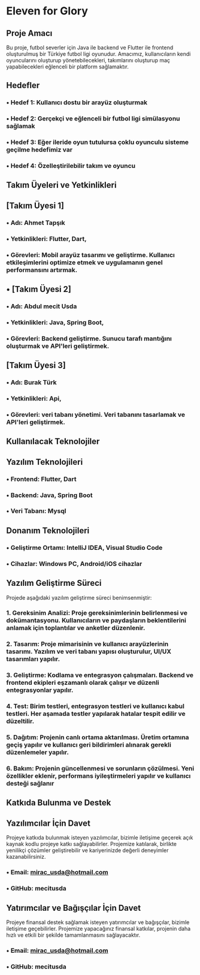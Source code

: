  # Eleven for Glory

## Proje Amacı
Bu proje, futbol severler için Java ile backend ve Flutter ile frontend oluşturulmuş bir Türkiye  futbol ligi oyunudur. Amacımız, kullanıcıların kendi oyuncularını oluşturup  yönetebilecekleri, takımlarını oluşturup maç yapabilecekleri  eğlenceli bir platform sağlamaktır.
## Hedefler
### •	Hedef 1: Kullanıcı dostu bir arayüz oluşturmak
### •	Hedef 2: Gerçekçi ve eğlenceli bir futbol ligi simülasyonu sağlamak
### •	Hedef 3: Eğer ileride oyun tutulursa çoklu oyunculu sisteme geçilme   hedefimiz var
### •	Hedef 4: Özelleştirilebilir takım ve  oyuncu
## Takım Üyeleri ve Yetkinlikleri
## [Takım Üyesi 1]
### •	Adı: Ahmet Tapşık
### •	Yetkinlikleri: Flutter, Dart, 
### •	Görevleri: Mobil arayüz tasarımı ve geliştirme. Kullanıcı etkileşimlerini optimize etmek ve uygulamanın genel performansını artırmak. 

## •	[Takım Üyesi 2]
### •	Adı: Abdul mecit Usda
### •	Yetkinlikleri: Java, Spring Boot, 
### •	Görevleri: Backend geliştirme. Sunucu tarafı mantığını oluşturmak   ve API'leri geliştirmek.
## [Takım Üyesi 3]
### •	Adı: Burak Türk
### •	Yetkinlikleri: Api,
### •	Görevleri: veri tabanı yönetimi. Veri tabanını tasarlamak ve API'leri geliştirmek.
## Kullanılacak Teknolojiler
## Yazılım Teknolojileri
### •	Frontend: Flutter, Dart
### •	Backend: Java, Spring Boot
### •	Veri Tabanı: Mysql
## Donanım Teknolojileri
### •	Geliştirme Ortamı: IntelliJ IDEA, Visual Studio Code
### •	Cihazlar: Windows PC, Android/iOS cihazlar
## Yazılım Geliştirme Süreci
Projede aşağıdaki yazılım geliştirme süreci benimsenmiştir:
### 1.	Gereksinim Analizi: Proje gereksinimlerinin belirlenmesi ve dokümantasyonu. Kullanıcıların ve paydaşların beklentilerini anlamak için toplantılar ve anketler düzenlenir.
### 2.	Tasarım: Proje mimarisinin ve kullanıcı arayüzlerinin tasarımı. Yazılım ve veri tabanı yapısı oluşturulur, UI/UX tasarımları yapılır.
### 3.	Geliştirme: Kodlama ve entegrasyon çalışmaları. Backend ve frontend ekipleri eşzamanlı olarak çalışır ve düzenli entegrasyonlar yapılır.
### 4.	Test: Birim testleri, entegrasyon testleri ve kullanıcı kabul testleri. Her aşamada testler yapılarak hatalar tespit edilir ve düzeltilir.
### 5.	Dağıtım: Projenin canlı ortama aktarılması. Üretim ortamına geçiş yapılır ve kullanıcı geri bildirimleri alınarak gerekli düzenlemeler yapılır.
### 6.	Bakım: Projenin güncellenmesi ve sorunların çözülmesi. Yeni özellikler eklenir, performans iyileştirmeleri yapılır ve kullanıcı desteği sağlanır 
## Katkıda Bulunma ve Destek
## Yazılımcılar İçin Davet
Projeye katkıda bulunmak isteyen yazılımcılar, bizimle iletişime geçerek açık kaynak kodlu projeye katkı sağlayabilirler. Projemize katılarak, birlikte yenilikçi çözümler geliştirebilir ve kariyerinizde değerli deneyimler kazanabilirsiniz.
### •	Email: mirac_usda@hotmail.com
### •	GitHub: mecitusda
## Yatırımcılar ve Bağışçılar İçin Davet
Projeye finansal destek sağlamak isteyen yatırımcılar ve bağışçılar, bizimle iletişime geçebilirler. Projemize yapacağınız finansal katkılar, projenin daha hızlı ve etkili bir şekilde tamamlanmasını sağlayacaktır.
### •	Email: mirac_usda@hotmail.com
### •	GitHub: mecitusda
